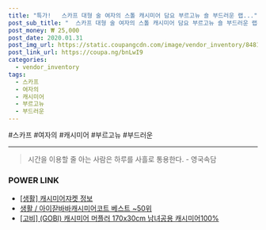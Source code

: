 ```yaml
--- 
title: "특가!   스카프 대형 술 여자의 스톨 캐시미어 담요 부르고뉴 숄 부드러운 랩..." 
post_sub_title: "  스카프 대형 술 여자의 스톨 캐시미어 담요 부르고뉴 숄 부드러운 랩은 파시미나" 
post_money: ₩ 25,000 
post_date: 2020.01.31 
post_img_url: https://static.coupangcdn.com/image/vendor_inventory/8481/d544135dea1bcbc87996189d057d87fb25199b76d181c3c9830741dedad3.jpg 
post_link_url: https://coupa.ng/bnLwI9 
categories: 
  - vendor_inventory 
tags: 
  - 스카프 
  - 여자의 
  - 캐시미어 
  - 부르고뉴 
  - 부드러운 
--- 
```

  #스카프 #여자의 #캐시미어 #부르고뉴 #부드러운 
<hr> 

> 시간을 이용할 줄 아는 사람은 하루를 사흘로 통용한다. - 영국속담 


### POWER LINK

* <a href="https://blog.naver.com/sakai111/221767467160" target="_blank"> [생활] 캐시미어쟈켓 정보 </a>
* <a href="https://blog.naver.com/santokki14/221780837025" target="_blank">생활 / 아이잗바바캐시미어코트 베스트 ~50위</a>
* <a href="https://blog.naver.com/sakai111/221785225097" target="_blank">[고비] (GOBI) 캐시미어 머플러 170x30cm 남녀공용 캐시미어100%</a>
